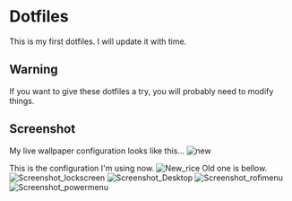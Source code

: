 # Dotfiles
This is my first dotfiles. I will update it with time.
## Warning
If you want to give these dotfiles a try, you will probably need to modify things.
## Screenshot
My live wallpaper configuration looks like this...
![new](https://github.com/3xg3lin/dotfiles/assets/73038148/b1d1b2da-7184-43cb-bfd8-0d22ecae2df5)

This is the configuration I'm using now.
![New_rice](https://github.com/3xg3lin/dotfiles/assets/73038148/1b703994-5a69-4b89-a4e1-8a39862977c2)
Old one is bellow.
![Screenshot_lockscreen](https://github.com/3xg3lin/dotfiles/assets/73038148/1c4f0809-9563-407f-a54a-ea2a113c0588)
![Screenshot_Desktop](https://github.com/3xg3lin/dotfiles/assets/73038148/5b06a2fc-8ccb-40db-886e-3edec848773f)
![Screenshot_rofimenu](https://github.com/3xg3lin/dotfiles/assets/73038148/38d8c3ac-01e7-4802-9f9b-a3844be161d9)
![Screenshot_powermenu](https://github.com/3xg3lin/dotfiles/assets/73038148/106660d5-2ff0-46ab-8728-db3b5af51253)
